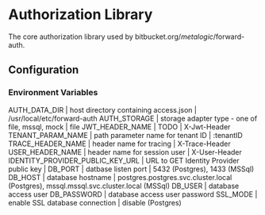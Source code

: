 # Authorization Library

The core authorization library used by bitbucket.org/_metalogic_/forward-auth.

## Configuration

### Environment Variables

AUTH_DATA_DIR                       | host directory containing access.json                 | /usr/local/etc/forward-auth
AUTH_STORAGE                        | storage adapter type - one of file, mssql, mock       | file
JWT_HEADER_NAME                     | TODO                                                  | X-Jwt-Header
TENANT_PARAM_NAME                   | path parameter name for tenant ID                     | :tenantID
TRACE_HEADER_NAME                   | header name for tracing                               | X-Trace-Header
USER_HEADER_NAME                    | header name for session user                          | X-User-Header
IDENTITY_PROVIDER_PUBLIC_KEY_URL    | URL to GET Identity Provider public key               | 
DB_PORT                             | datbase listen port                                   | 5432 (Postgres), 1433 (MSSql)
DB_HOST                             | database hostname                                     | postgres.postgres.svc.cluster.local (Postgres), mssql.mssql.svc.cluster.local (MSSql)
DB_USER                             | database access user
DB_PASSWORD                         | database access user password
SSL_MODE                            | enable SSL database connection                        | disable (Postgres)
